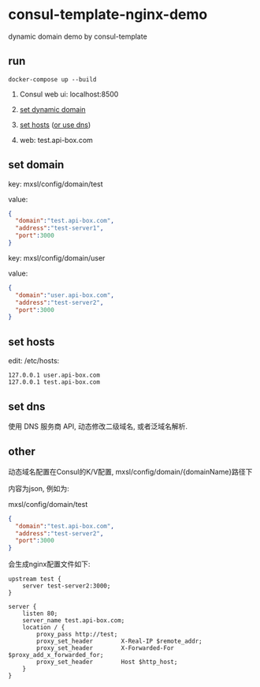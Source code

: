 # consul-template-nginx-demo
dynamic domain demo by consul-template

## run

```
docker-compose up --build
````

1. Consul web ui: localhost:8500

2. [set dynamic domain](#set-domain)

3. [set hosts](#set-hosts) ([or use dns](#set-dns))

4. web: test.api-box.com

## set domain

key: mxsl/config/domain/test

value:

```json
{
  "domain":"test.api-box.com",
  "address":"test-server1",
  "port":3000
}
```

key: mxsl/config/domain/user

value:

```json
{
  "domain":"user.api-box.com",
  "address":"test-server2",
  "port":3000
}
```

## set hosts

edit: /etc/hosts:

```
127.0.0.1 user.api-box.com
127.0.0.1 test.api-box.com
```

## set dns

使用 DNS 服务商 API, 动态修改二级域名, 或者泛域名解析.

## other

动态域名配置在Consul的K/V配置, mxsl/config/domain/{domainName}路径下

内容为json, 例如为:

mxsl/config/domain/test

```json
{
  "domain":"test.api-box.com",
  "address":"test-server2",
  "port":3000
}
```

会生成nginx配置文件如下:

```
upstream test {
    server test-server2:3000;
}

server {
    listen 80;
    server_name test.api-box.com;
    location / {
        proxy_pass http://test;
        proxy_set_header        X-Real-IP $remote_addr;
        proxy_set_header        X-Forwarded-For $proxy_add_x_forwarded_for;
        proxy_set_header        Host $http_host;
    }
}
```


